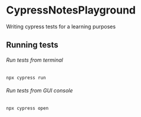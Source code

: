 # CypressNotesPlayground
Writing cypress tests for a learning purposes

## Running tests

###### Run tests from terminal
`npx cypress run`

###### Run tests from GUI console
`npx cypress open`
